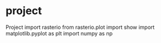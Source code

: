 # project
Project
import rasterio
from rasterio.plot import show
import matplotlib.pyplot as plt
import numpy as np

